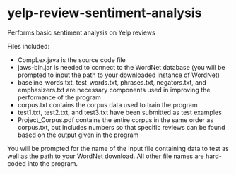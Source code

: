 # yelp-review-sentiment-analysis
Performs basic sentiment analysis on Yelp reviews

Files included:
- CompLex.java is the source code file
- jaws-bin.jar is needed to connect to the WordNet database (you will be prompted to input the path to your downloaded instance of WordNet)
- baseline_words.txt, test_words.txt, phrases.txt, negators.txt, and emphasizers.txt are necessary components used in improving the performance of the program
- corpus.txt contains the corpus data used to train the program
- test1.txt, test2.txt, and test3.txt have been submitted as test examples
- Project_Corpus.pdf contains the entire corpus in the same order as corpus.txt, but includes numbers so that specific reviews can be found based on the output given in the program

You will be prompted for the name of the input file containing data to test as well as the path to your WordNet download. All other file names are hard-coded into the program. 
